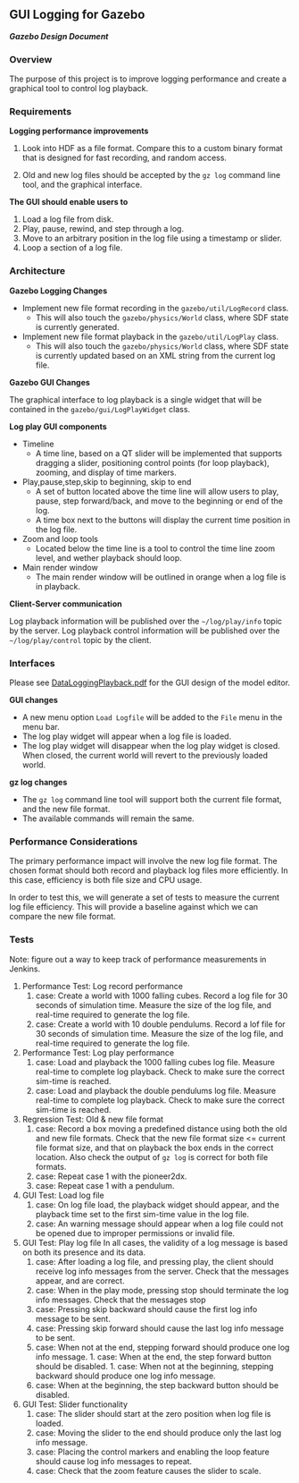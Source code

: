 ## GUI Logging for Gazebo
***Gazebo Design Document***

### Overview

The purpose of this project is to improve logging performance and create
a graphical tool to control log playback.

### Requirements

**Logging performance improvements**

1. Look into HDF as a file format. Compare this to a custom binary format
that is designed for fast recording, and random access.

1. Old and new log files should be accepted by the `gz log` command line
tool, and the graphical interface.

**The GUI should enable users to**

1. Load a log file from disk.
1. Play, pause, rewind, and step through a log.
1. Move to an arbitrary position in the log file using a timestamp or slider.
1. Loop a section of a log file. 

### Architecture

**Gazebo Logging Changes**

* Implement new file format recording in the `gazebo/util/LogRecord` class.
    * This will also touch the `gazebo/physics/World` class, where SDF state
    is currently generated.
* Implement new file format playback in the `gazebo/util/LogPlay` class.
    * This will also touch the `gazebo/physics/World` class, where SDF state
    is currently updated based on an XML string from the current log file.

**Gazebo GUI Changes**

The graphical interface to log playback is a single widget that will be contained in the `gazebo/gui/LogPlayWidget` class.

**Log play GUI components**

* Timeline 
    * A time line, based on a QT slider will be implemented that supports dragging a slider, positioning control points (for loop playback), zooming, and display of time markers. 
* Play,pause,step,skip to beginning, skip to end
    * A set of button located above the time line will allow users to play, pause, step forward/back, and move to the beginning or end of the log.
    * A time box next to the buttons will display the current time position in the log file.
* Zoom and loop tools 
    * Located below the time line is a tool to control the time line zoom level, and wether playback should loop.
* Main render window
    * The main render window will be outlined in orange when a log file is in playback.

**Client-Server communication**

Log playback information will be published over the `~/log/play/info` topic by the server. Log playback control information will be published over the `~/log/play/control` topic by the client.

### Interfaces

Please see [DataLoggingPlayback.pdf](DataLoggingPlayback.pdf) for the
GUI design of the model editor.

**GUI changes**

* A new  menu option `Load Logfile` will be added to the `File` menu in the
menu bar.
* The log play widget will appear when a log file is loaded.
* The log play widget will disappear when the log play widget is closed. When closed, the current world will revert to the previously loaded world.

**gz log changes**

* The `gz log` command line tool will support both the current file format, and the new file format.
* The available commands will remain the same.

### Performance Considerations

The primary performance impact will involve the new log file format. The
chosen format should both record and playback log files more efficiently. In
this case, efficiency is both file size and CPU usage.

In order to test this, we will generate a set of tests to measure the
current log file efficiency. This will provide a baseline against which we
can compare the new file format.

### Tests
Note: figure out a way to keep track of performance measurements in Jenkins.

1. Performance Test: Log record performance
    1. case: Create a world with 1000 falling cubes. Record a log file for
    30 seconds of simulation time. Measure the size of the log file, and
    real-time required to generate the log file.
    1. case: Create a world with 10 double pendulums. Record a lof file for
    30 seconds of simulation time. Measure the size of the log file, and
    real-time required to generate the log file.
1. Performance Test: Log play performance
    1. case: Load and playback the 1000 falling cubes log file. Measure
    real-time to complete log playback. Check to make sure the correct
    sim-time is reached.
    1. case: Load and playback the double pendulums log file. Measure
    real-time to complete log playback. Check to make sure the correct
    sim-time is reached.
1. Regression Test: Old & new file format
    1. case: Record a box moving a predefined distance using both the old
    and new file formats. Check that the new file format size <= current
    file format size, and that on playback the box ends in the correct
    location. Also check the output of `gz log` is correct for both file
    formats.
    1. case: Repeat case 1 with the pioneer2dx.
    1. case: Repeat case 1 with a pendulum.
1. GUI Test: Load log file
    1. case: On log file load, the playback widget should appear, and the
    playback time set to the first sim-time value in the log file.
    1. case: An warning message should appear when a log file could not be
    opened due to improper permissions or invalid file. 
1. GUI Test: Play log file
    In all cases, the validity of a log message is based on both its
    presence and its data.
    1. case: After loading a log file, and pressing play, the client should
    receive log info messages from the server. Check that the messages
    appear, and are correct.
    1. case: When in the play mode, pressing stop should terminate the log
    info messages. Check that the messages stop
    1. case: Pressing skip backward should cause the first log info message
    to be sent.
    1. case: Pressing skip forward should cause the last log info message to
    be sent.
    1. case: When not at the end, stepping forward should produce one log
    info message.  1. case: When at the end, the step forward button should
    be disabled.  1. case: When not at the beginning, stepping backward
    should produce one log info message.
    1. case: When at the beginning, the step backward button should be disabled.
1. GUI Test: Slider functionality
    1. case: The slider should start at the zero position when log file is
    loaded.
    1. case: Moving the slider to the end should produce only the
    last log info message.
    1. case: Placing the control markers and enabling the loop feature
    should cause log info messages to repeat.
    1. case: Check that the zoom feature causes the slider to scale.
